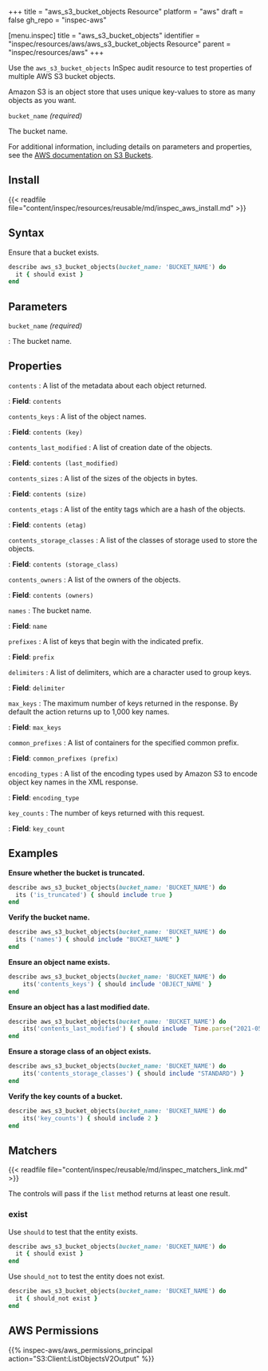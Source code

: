 +++
title = "aws_s3_bucket_objects Resource"
platform = "aws"
draft = false
gh_repo = "inspec-aws"

[menu.inspec]
title = "aws_s3_bucket_objects"
identifier = "inspec/resources/aws/aws_s3_bucket_objects Resource"
parent = "inspec/resources/aws"
+++

Use the `aws_s3_bucket_objects` InSpec audit resource to test properties of multiple AWS S3 bucket objects.

Amazon S3 is an object store that uses unique key-values to store as many objects as you want.

`bucket_name` _(required)_

The bucket name.

For additional information, including details on parameters and properties, see the [AWS documentation on S3 Buckets](https://docs.aws.amazon.com/AmazonS3/latest/dev/UsingBucket.html).

## Install

{{< readfile file="content/inspec/resources/reusable/md/inspec_aws_install.md" >}}

## Syntax

Ensure that a bucket exists.

```ruby
describe aws_s3_bucket_objects(bucket_name: 'BUCKET_NAME') do
  it { should exist }
end
```

## Parameters

`bucket_name` _(required)_

: The bucket name.

## Properties

`contents`
: A list of the metadata about each object returned.

: **Field**: `contents`

`contents_keys`
: A list of the object names.

: **Field**: `contents (key)`

`contents_last_modified`
: A list of creation date of the objects.

: **Field**: `contents (last_modified)`

`contents_sizes`
: A list of the sizes of the objects in bytes.

: **Field**: `contents (size)`

`contents_etags`
: A list of the entity tags which are a hash of the objects.

: **Field**: `contents (etag)`

`contents_storage_classes`
: A list of the classes of storage used to store the objects.

: **Field**: `contents (storage_class)`

`contents_owners`
: A list of the owners of the objects.

: **Field**: `contents (owners)`

`names`
: The bucket name.

: **Field**: `name`

`prefixes`
: A list of keys that begin with the indicated prefix.

: **Field**: `prefix`

`delimiters`
: A list of delimiters, which are a character used to group keys.

: **Field**: `delimiter`

`max_keys`
: The maximum number of keys returned in the response. By default the action returns up to 1,000 key names.

: **Field**: `max_keys`

`common_prefixes`
: A list of containers for the specified common prefix.

: **Field**: `common_prefixes (prefix)`

`encoding_types`
: A list of the encoding types used by Amazon S3 to encode object key names in the XML response.

: **Field**: `encoding_type`

`key_counts`
: The number of keys returned with this request.

: **Field**: `key_count`

## Examples

**Ensure whether the bucket is truncated.**

```ruby
describe aws_s3_bucket_objects(bucket_name: 'BUCKET_NAME') do
  its ('is_truncated') { should include true }
end
```

**Verify the bucket name.**

```ruby
describe aws_s3_bucket_objects(bucket_name: 'BUCKET_NAME') do
  its ('names') { should include "BUCKET_NAME" }
end
```

**Ensure an object name exists.**

```ruby
describe aws_s3_bucket_objects(bucket_name: 'BUCKET_NAME') do
    its('contents_keys') { should include 'OBJECT_NAME' }
end
```

**Ensure an object has a last modified date.**

```ruby
describe aws_s3_bucket_objects(bucket_name: 'BUCKET_NAME') do
    its('contents_last_modified') { should include  Time.parse("2021-05-05 06:22:04.000000000 +0000") }
end
```

**Ensure a storage class of an object exists.**

```ruby
describe aws_s3_bucket_objects(bucket_name: 'BUCKET_NAME') do
    its('contents_storage_classes') { should include "STANDARD") }
end
```

**Verify the key counts of a bucket.**

```ruby
describe aws_s3_bucket_objects(bucket_name: 'BUCKET_NAME') do
    its('key_counts') { should include 2 }
end
```

## Matchers

{{< readfile file="content/inspec/reusable/md/inspec_matchers_link.md" >}}

The controls will pass if the `list` method returns at least one result.

### exist

Use `should` to test that the entity exists.

```ruby
describe aws_s3_bucket_objects(bucket_name: 'BUCKET_NAME') do
  it { should exist }
end
```

Use `should_not` to test the entity does not exist.

```ruby
describe aws_s3_bucket_objects(bucket_name: 'BUCKET_NAME') do
  it { should_not exist }
end
```

## AWS Permissions

{{% inspec-aws/aws_permissions_principal action="S3:Client:ListObjectsV2Output" %}}
